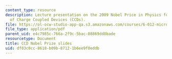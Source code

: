 ```yaml
---
content_type: resource
description: Lecture presentation on the 2009 Nobel Price in Physics for the invention
  of Charge Coupled Devices (CCDs).
file: https://ol-ocw-studio-app-qa.s3.amazonaws.com/courses/6-012-microelectronic-devices-and-circuits-fall-2009/df03c0cc8618b09b87121b6ee9f0eddb_MIT6_012F09_lec10_ccd.pdf
file_type: application/pdf
parent_uid: e4c7985c-766a-2f9c-5bac-08869dd8bade
resourcetype: Document
title: CCD Nobel Prize slides
uid: df03c0cc-8618-b09b-8712-1b6ee9f0eddb
---
```

